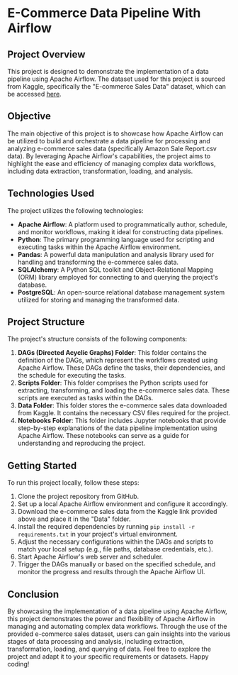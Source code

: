 # E-Commerce Data Pipeline With Airflow
## Project Overview

This project is designed to demonstrate the implementation of a data pipeline using Apache Airflow. The dataset used for this project is sourced from Kaggle, specifically the "E-commerce Sales Data" dataset, which can be accessed [here](https://www.kaggle.com/datasets/thedevastator/unlock-profits-with-e-commerce-sales-data).

## Objective
The main objective of this project is to showcase how Apache Airflow can be utilized to build and orchestrate a data pipeline for processing and analyzing e-commerce sales data (specifically Amazon Sale Report.csv data). By leveraging Apache Airflow's capabilities, the project aims to highlight the ease and efficiency of managing complex data workflows, including data extraction, transformation, loading, and analysis.

## Technologies Used
The project utilizes the following technologies:

- **Apache Airflow**: A platform used to programmatically author, schedule, and monitor workflows, making it ideal for constructing data pipelines.
- **Python**: The primary programming language used for scripting and executing tasks within the Apache Airflow environment.
- **Pandas**: A powerful data manipulation and analysis library used for handling and transforming the e-commerce sales data.
- **SQLAlchemy**: A Python SQL toolkit and Object-Relational Mapping (ORM) library employed for connecting to and querying the project's database.
- **PostgreSQL**: An open-source relational database management system utilized for storing and managing the transformed data.

## Project Structure
The project's structure consists of the following components:

1. **DAGs (Directed Acyclic Graphs) Folder**: This folder contains the definition of the DAGs, which represent the workflows created using Apache Airflow. These DAGs define the tasks, their dependencies, and the schedule for executing the tasks.
2. **Scripts Folder**: This folder comprises the Python scripts used for extracting, transforming, and loading the e-commerce sales data. These scripts are executed as tasks within the DAGs.
3. **Data Folder**: This folder stores the e-commerce sales data downloaded from Kaggle. It contains the necessary CSV files required for the project.
4. **Notebooks Folder**: This folder includes Jupyter notebooks that provide step-by-step explanations of the data pipeline implementation using Apache Airflow. These notebooks can serve as a guide for understanding and reproducing the project.

## Getting Started
To run this project locally, follow these steps:

1. Clone the project repository from GitHub.
2. Set up a local Apache Airflow environment and configure it accordingly.
3. Download the e-commerce sales data from the Kaggle link provided above and place it in the "Data" folder.
4. Install the required dependencies by running `pip install -r requirements.txt` in your project's virtual environment.
5. Adjust the necessary configurations within the DAGs and scripts to match your local setup (e.g., file paths, database credentials, etc.).
6. Start Apache Airflow's web server and scheduler.
7. Trigger the DAGs manually or based on the specified schedule, and monitor the progress and results through the Apache Airflow UI.

## Conclusion
By showcasing the implementation of a data pipeline using Apache Airflow, this project demonstrates the power and flexibility of Apache Airflow in managing and automating complex data workflows. Through the use of the provided e-commerce sales dataset, users can gain insights into the various stages of data processing and analysis, including extraction, transformation, loading, and querying of data. Feel free to explore the project and adapt it to your specific requirements or datasets. Happy coding!
